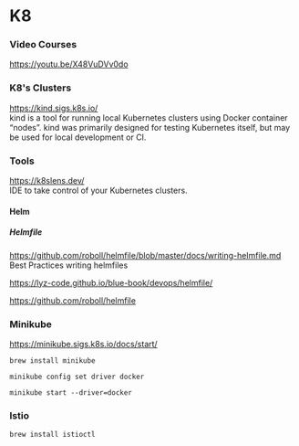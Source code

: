 # K8


### Video Courses

https://youtu.be/X48VuDVv0do


### K8's Clusters

https://kind.sigs.k8s.io/
<br>
kind is a tool for running local Kubernetes clusters using Docker container “nodes”.
kind was primarily designed for testing Kubernetes itself, but may be used for local development or CI.

### Tools

https://k8slens.dev/
<br>
IDE to take control of your Kubernetes clusters. 


#### Helm



##### Helmfile

https://github.com/roboll/helmfile/blob/master/docs/writing-helmfile.md
<br>
Best Practices writing helmfiles

https://lyz-code.github.io/blue-book/devops/helmfile/


https://github.com/roboll/helmfile


### Minikube

https://minikube.sigs.k8s.io/docs/start/


```
brew install minikube

minikube config set driver docker

minikube start --driver=docker

```

### Istio

```
brew install istioctl
```

